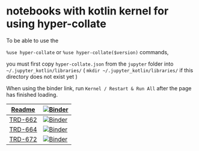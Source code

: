 # notebooks with kotlin kernel for using hyper-collate

To be able to use the 

`%use hyper-collate`
or
`%use hyper-collate($version)`
commands,

you must first copy `hyper-collate.json` from the `jupyter` folder into `~/.jupyter_kotlin/libraries/`
( `mkdir ~/.jupyter_kotlin/libraries/` if this directory does not exist yet )  

When using the binder link, run `Kernel / Restart & Run All` after the page has finished loading.


[Readme](https://github.com/HuygensING/hyper-collate/blob/develop/notebooks/hyper-collate-readme.ipynb) | [![Binder](https://mybinder.org/badge_logo.svg)](https://mybinder.org/v2/gh/HuygensING/hyper-collate/develop?filepath=notebooks%2Fhyper-collate-readme.ipynb)
---- | ----
[TRD-662](https://github.com/HuygensING/hyper-collate/blob/develop/notebooks/trd-662.ipynb) | [![Binder](https://mybinder.org/badge_logo.svg)](https://mybinder.org/v2/gh/HuygensING/hyper-collate/develop?filepath=notebooks%2Ftrd-662.ipynb)
[TRD-664](https://github.com/HuygensING/hyper-collate/blob/develop/notebooks/trd-664.ipynb) | [![Binder](https://mybinder.org/badge_logo.svg)](https://mybinder.org/v2/gh/HuygensING/hyper-collate/develop?filepath=notebooks%2Ftrd-664.ipynb)
[TRD-672](https://github.com/HuygensING/hyper-collate/blob/develop/notebooks/trd-672.ipynb) | [![Binder](https://mybinder.org/badge_logo.svg)](https://mybinder.org/v2/gh/HuygensING/hyper-collate/develop?filepath=notebooks%2Ftrd-672.ipynb)

